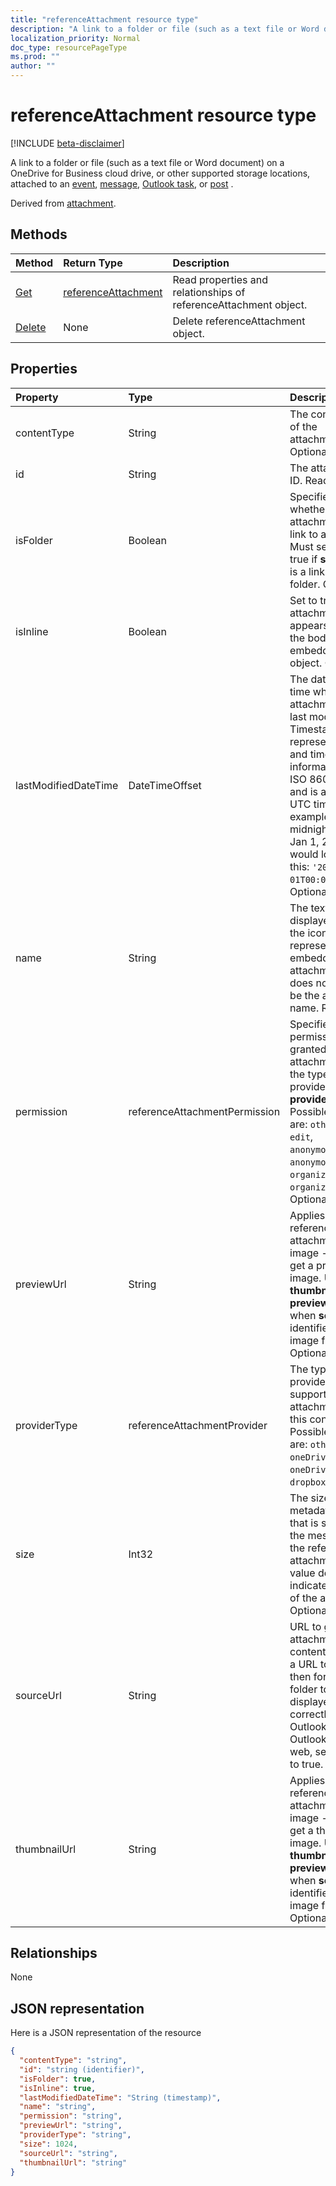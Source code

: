 ```yaml
---
title: "referenceAttachment resource type"
description: "A link to a folder or file (such as a text file or Word document) on a OneDrive for Business cloud drive, or other supported storage locations, attached to "
localization_priority: Normal
doc_type: resourcePageType
ms.prod: ""
author: ""
---
```


# referenceAttachment resource type

[!INCLUDE [beta-disclaimer](../../includes/beta-disclaimer.md)]

A link to a folder or file (such as a text file or Word document) on a OneDrive for Business cloud drive, or other supported storage locations, attached to 
an [event](../resources/event.md), [message](../resources/message.md), [Outlook task](../resources/outlooktask.md), or [post](../resources/post.md) .

Derived from [attachment](attachment.md).

## Methods

| Method       | Return Type  |Description|
|:---------------|:--------|:----------|
|[Get](../api/attachment-get.md) | [referenceAttachment](referenceattachment.md) |Read properties and relationships of referenceAttachment object.|
|[Delete](../api/attachment-delete.md) | None |Delete referenceAttachment object. |

## Properties
| Property	   | Type	|Description|
|:---------------|:--------|:----------|
|contentType|String|The content type of the attachment. Optional.|
|id|String|The attachment ID.  Read-only.|
|isFolder|Boolean|Specifies whether the attachment is a link to a folder. Must set this to true if **sourceUrl** is a link to a folder. Optional.|
|isInline|Boolean|Set to true if the attachment appears inline in the body of the embedding object. Optional.|
|lastModifiedDateTime|DateTimeOffset|The date and time when the attachment was last modified. The Timestamp type represents date and time information using ISO 8601 format and is always in UTC time. For example, midnight UTC on Jan 1, 2014 would look like this: `'2014-01-01T00:00:00Z'`. Optional.|
|name|String|The text that is displayed below the icon representing the embedded attachment. This does not need to be the actual file name. Required.|
|permission|referenceAttachmentPermission|Specifies the permissions granted for the attachment by the type of provider in **providerType**. Possible values are: `other`, `view`, `edit`, `anonymousView`, `anonymousEdit`, `organizationView`, `organizationEdit`. Optional.|
|previewUrl|String|Applies to only a reference attachment of an image - URL to get a preview image. Use **thumbnailUrl** and **previewUrl** only when **sourceUrl** identifies an image file. Optional.|
|providerType|referenceAttachmentProvider|The type of provider that supports an attachment of this contentType. Possible values are: `other`, `oneDriveBusiness`, `oneDriveConsumer`, `dropbox`. Optional.|
|size|Int32|The size of the metadata in bytes that is stored on the message for the reference attachment. This value does not indicate the size of the actual file. Optional.|
|sourceUrl|String|URL to get the attachment content. If this is a URL to a folder, then for the folder to be displayed correctly in Outlook or Outlook on the web, set **isFolder** to true. Required.|
|thumbnailUrl|String|Applies to only a reference attachment of an image - URL to get a thumbnail image. Use **thumbnailUrl** and **previewUrl** only when **sourceUrl** identifies an image file. Optional.|

## Relationships
None



## JSON representation

Here is a JSON representation of the resource

<!-- {
  "blockType": "resource",
  "baseType": "microsoft.graph.attachment",
  "keyProperty":"id",
  "optionalProperties": [

  ],
  "@odata.type": "microsoft.graph.referenceAttachment"
}-->

```json
{
  "contentType": "string",
  "id": "string (identifier)",
  "isFolder": true,
  "isInline": true,
  "lastModifiedDateTime": "String (timestamp)",
  "name": "string",
  "permission": "string",
  "previewUrl": "string",
  "providerType": "string",
  "size": 1024,
  "sourceUrl": "string",
  "thumbnailUrl": "string"
}

```

<!-- uuid: 8fcb5dbc-d5aa-4681-8e31-b001d5168d79
2015-10-25 14:57:30 UTC -->
<!--
{
  "type": "#page.annotation",
  "description": "referenceAttachment resource",
  "keywords": "",
  "section": "documentation",
  "tocPath": "",
  "suppressions": []
}
-->
